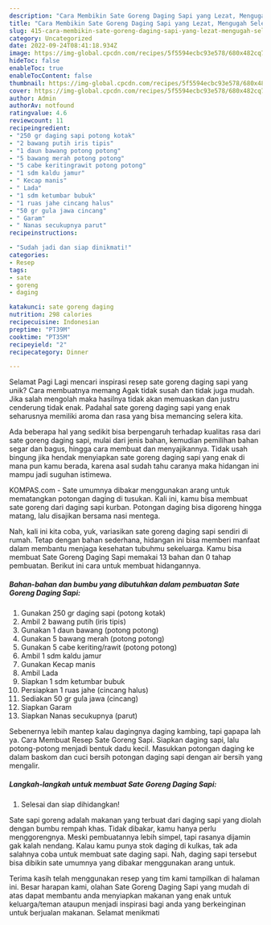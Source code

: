 ```yaml
---
description: "Cara Membikin Sate Goreng Daging Sapi yang Lezat, Mengugah Selera"
title: "Cara Membikin Sate Goreng Daging Sapi yang Lezat, Mengugah Selera"
slug: 415-cara-membikin-sate-goreng-daging-sapi-yang-lezat-mengugah-selera
category: Uncategorized
date: 2022-09-24T08:41:18.934Z
image: https://img-global.cpcdn.com/recipes/5f5594ecbc93e578/680x482cq70/sate-goreng-daging-sapi-foto-resep-utama.jpg
hideToc: false
enableToc: true
enableTocContent: false
thumbnail: https://img-global.cpcdn.com/recipes/5f5594ecbc93e578/680x482cq70/sate-goreng-daging-sapi-foto-resep-utama.jpg
cover: https://img-global.cpcdn.com/recipes/5f5594ecbc93e578/680x482cq70/sate-goreng-daging-sapi-foto-resep-utama.jpg
author: Admin
authorAv: notfound
ratingvalue: 4.6
reviewcount: 11
recipeingredient:
- "250 gr daging sapi potong kotak"
- "2 bawang putih iris tipis"
- "1 daun bawang potong potong"
- "5 bawang merah potong potong"
- "5 cabe keritingrawit potong potong"
- "1 sdm kaldu jamur"
- " Kecap manis"
- " Lada"
- "1 sdm ketumbar bubuk"
- "1 ruas jahe cincang halus"
- "50 gr gula jawa cincang"
- " Garam"
- " Nanas secukupnya parut"
recipeinstructions:

- "Sudah jadi dan siap dinikmati!"
categories:
- Resep
tags:
- sate
- goreng
- daging

katakunci: sate goreng daging 
nutrition: 298 calories
recipecuisine: Indonesian
preptime: "PT39M"
cooktime: "PT35M"
recipeyield: "2"
recipecategory: Dinner

---
```



Selamat Pagi Lagi mencari inspirasi resep sate goreng daging sapi yang unik? Cara membuatnya memang Agak tidak susah dan tidak juga mudah. Jika salah mengolah maka hasilnya tidak akan memuaskan dan justru cenderung tidak enak. Padahal sate goreng daging sapi yang enak seharusnya memiliki aroma dan rasa yang bisa memancing selera kita.


Ada beberapa hal yang sedikit bisa berpengaruh terhadap kualitas rasa dari sate goreng daging sapi, mulai dari jenis bahan, kemudian pemilihan bahan segar dan bagus, hingga cara membuat dan menyajikannya. Tidak usah bingung jika hendak menyiapkan sate goreng daging sapi yang enak di mana pun kamu berada, karena asal sudah tahu caranya maka hidangan ini mampu jadi suguhan istimewa.

KOMPAS.com - Sate umumnya dibakar menggunakan arang untuk mematangkan potongan daging di tusukan. Kali ini, kamu bisa membuat sate goreng dari daging sapi kurban. Potongan daging bisa digoreng hingga matang, lalu disajikan bersama nasi mentega.


Nah, kali ini kita coba, yuk, variasikan sate goreng daging sapi sendiri di rumah. Tetap dengan bahan sederhana, hidangan ini bisa memberi manfaat dalam membantu menjaga kesehatan tubuhmu sekeluarga. Kamu bisa membuat Sate Goreng Daging Sapi memakai 13 bahan dan 0 tahap pembuatan. Berikut ini cara untuk membuat hidangannya.

<!--inarticleads1-->

##### Bahan-bahan dan bumbu yang dibutuhkan dalam pembuatan Sate Goreng Daging Sapi:

1. Gunakan 250 gr daging sapi (potong kotak)
1. Ambil 2 bawang putih (iris tipis)
1. Gunakan 1 daun bawang (potong potong)
1. Gunakan 5 bawang merah (potong potong)
1. Gunakan 5 cabe keriting/rawit (potong potong)
1. Ambil 1 sdm kaldu jamur
1. Gunakan  Kecap manis
1. Ambil  Lada
1. Siapkan 1 sdm ketumbar bubuk
1. Persiapkan 1 ruas jahe (cincang halus)
1. Sediakan 50 gr gula jawa (cincang)
1. Siapkan  Garam
1. Siapkan  Nanas secukupnya (parut)


Sebenernya lebih mantep kalau dagingnya daging kambing, tapi gapapa lah ya. Cara Membuat Resep Sate Goreng Sapi. Siapkan daging sapi, lalu potong-potong menjadi bentuk dadu kecil. Masukkan potongan daging ke dalam baskom dan cuci bersih potongan daging sapi dengan air bersih yang mengalir. 

<!--inarticleads2-->

##### Langkah-langkah untuk membuat Sate Goreng Daging Sapi:


1. Selesai dan siap dihidangkan!

Sate sapi goreng adalah makanan yang terbuat dari daging sapi yang diolah dengan bumbu rempah khas. Tidak dibakar, kamu hanya perlu menggorengnya. Meski pembuatannya lebih simpel, tapi rasanya dijamin gak kalah nendang. Kalau kamu punya stok daging di kulkas, tak ada salahnya coba untuk membuat sate daging sapi. Nah, daging sapi tersebut bisa dibikin sate umumnya yang dibakar menggunakan arang untuk. 

Terima kasih telah menggunakan resep yang tim kami tampilkan di halaman ini. Besar harapan kami, olahan Sate Goreng Daging Sapi yang mudah di atas dapat membantu anda menyiapkan makanan yang enak untuk keluarga/teman ataupun menjadi inspirasi bagi anda yang berkeinginan untuk berjualan makanan. Selamat menikmati
